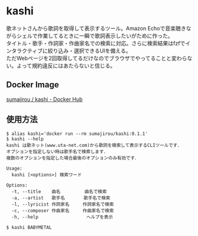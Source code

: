 # kashi

歌ネットさんから歌詞を取得して表示するツール。Amazon Echoで音楽聴きながらシェルで作業してるときに一瞬で歌詞表示したいがために作った。  
タイトル・歌手・作詞家・作曲家名での検索に対応。さらに検索結果はfzfでインタラクティブに絞り込み・選択できるUIを備える。  
ただWebページを2回取得してるだけなのでブラウザでやってることと変わらない。よって規約違反にはあたらないと信じる。

## Docker Image

[sumajirou / kashi - Docker Hub](https://hub.docker.com/repository/docker/sumajirou/kashi)

## 使用方法

```shell
$ alias kashi='docker run --rm sumajirou/kashi:0.1.1'
$ kashi --help
kashi は歌ネット(www.uta-net.com)から歌詞を検索して表示するCLIツールです．
オプションを指定しない時は歌手名で検索します．
複数のオプションを指定した場合最後のオプションのみ有効です．

Usage:
  kashi [<options>] 検索ワード

Options:
  -t, --title    曲名         曲名で検索
  -a, --artist   歌手名       歌手名で検索
  -l, --lyricist 作詞家名     作詞家名で検索
  -c, --composer 作曲家名     作曲家名で検索
  -h, --help                  ヘルプを表示

$ kashi BABYMETAL
```

